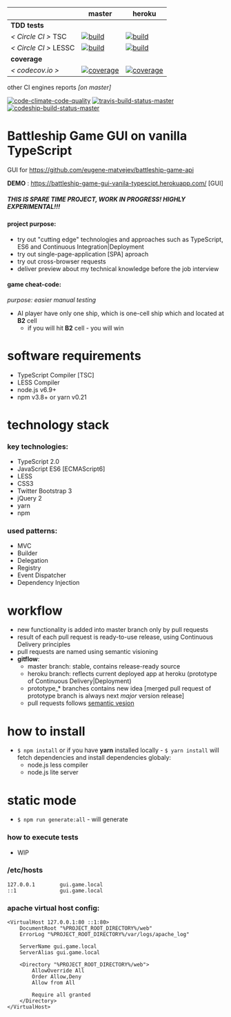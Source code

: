 
[circle.ci-master-badge]: https://circleci.com/gh/eugene-matvejev/battleship-game-gui-vanilla-typescript/tree/master.svg?style=svg
[circle.ci-master-link]: https://circleci.com/gh/eugene-matvejev/battleship-game-gui-vanilla-typescript/tree/master
[codecov.io-master-badge]: https://codecov.io/gh/eugene-matvejev/battleship-game-gui-vanilla-typescript/branch/master/graph/badge.svg
[codecov.io-master-link]: https://codecov.io/gh/eugene-matvejev/battleship-game-gui-vanilla-typescript/branch/master

[circle.ci-heroku-badge]: https://circleci.com/gh/eugene-matvejev/battleship-game-gui-vanilla-typescript/tree/heroku.svg?style=svg
[circle.ci-heroku-link]: https://circleci.com/gh/eugene-matvejev/battleship-game-gui-vanilla-typescript/tree/heroku
[codecov.io-heroku-badge]: https://codecov.io/gh/eugene-matvejev/battleship-game-gui-vanilla-typescript/branch/heroku/graph/badge.svg
[codecov.io-heroku-link]: https://codecov.io/gh/eugene-matvejev/battleship-game-gui-vanilla-typescript/branch/heroku


|                        | master                                                         | heroku                                                    
|---                     |---                                                             |---
| __TDD tests__          |
| _< Circle CI >_ TSC    | [![build][circle.ci-master-badge]][circle.ci-master-link]      | [![build][circle.ci-heroku-badge]][circle.ci-heroku-link]
| _< Circle CI >_ LESSC  | [![build][circle.ci-master-badge]][circle.ci-master-link]      | [![build][circle.ci-heroku-badge]][circle.ci-heroku-link]
| __coverage__           |
| _< codecov.io >_       | [![coverage][codecov.io-master-badge]][codecov.io-master-link] | [![coverage][codecov.io-heroku-badge]][codecov.io-heroku-link]

other CI engines reports _[on master]_

[![code-climate-code-quality](https://codeclimate.com/github/eugene-matvejev/battleship-game-api/badges/gpa.svg)](https://codeclimate.com/github/eugene-matvejev/battleship-game-api)
[![travis-build-status-master](https://travis-ci.org/eugene-matvejev/battleship-game-gui-vanilla-typescript.svg?branch=master)](https://travis-ci.org/eugene-matvejev/battleship-game-gui-vanilla-typescript)
[![codeship-build-status-master](https://app.codeship.com/projects/ed12aa00-33e7-0134-0af7-7e8c04437b1f/status?branch=master)](https://app.codeship.com/projects/164872)

# Battleship Game GUI on vanilla TypeScript

GUI for https://github.com/eugene-matvejev/battleship-game-api

__DEMO__ : https://battleship-game-gui-vanila-typescipt.herokuapp.com/ [GUI]

##### THIS IS SPARE TIME PROJECT, WORK IN PROGRESS! HIGHLY EXPERIMENTAL!!!
#### project purpose:
 * try out "cutting edge" technologies and approaches such as TypeScript, ES6 and Continuous Integration|Deployment
 * try out single-page-application [SPA] aproach
 * try out cross-browser requests
 * deliver preview about my technical knowledge before the job interview

#### game cheat-code:
_purpose: easier manual testing_
* AI player have only one ship, which is one-cell ship which and located at __B2__ cell
  * if you will hit __B2__ cell - you will win

# software requirements
 * TypeScript Compiler [TSC]
 * LESS Compiler
 * node.js v6.9+
 * npm v3.8+ or yarn v0.21

# technology stack
### key technologies:
 * TypeScript 2.0
 * JavaScript ES6 [ECMAScript6]
 * LESS
 * CSS3
 * Twitter Bootstrap 3
 * jQuery 2
 * yarn
 * npm

### used patterns:
 * MVC
 * Builder
 * Delegation
 * Registry
 * Event Dispatcher
 * Dependency Injection

# workflow
 * new functionality is added into master branch only by pull requests
 * result of each pull request is ready-to-use release, using Continuous Delivery principles
 * pull requests are named using semantic visioning
 * __gitflow__:
   * master branch: stable, contains release-ready source
   * heroku branch: reflects current deployed app at heroku (prototype of Continuous Delivery|Deployment)
   * prototype_* branches contains new idea [merged pull request of prototype branch is always next *major* version release]
   * pull requests follows [semantic vesion](http://semver.org/)

# how to install
 * `$ npm install` or if you have __yarn__ installed locally - `$ yarn install` will fetch dependencies and install dependencies globaly:
   * node.js less compiler
   * node.js lite server

# static mode
 * `$ npm run generate:all` - will generate

### how to execute tests
 * WIP

### /etc/hosts
```
127.0.0.1        gui.game.local
::1              gui.game.local
```

### apache virtual host config:
```
<VirtualHost 127.0.0.1:80 ::1:80>
    DocumentRoot "%PROJECT_ROOT_DIRECTORY%/web"
    ErrorLog "%PROJECT_ROOT_DIRECTORY%/var/logs/apache_log"

    ServerName gui.game.local
    ServerAlias gui.game.local

    <Directory "%PROJECT_ROOT_DIRECTORY%/web">
        AllowOverride All
        Order Allow,Deny
        Allow from All

        Require all granted
    </Directory>
</VirtualHost>
```
